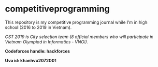 # competitiveprogramming

This repository is my competitive programming journal while I'm in high school (2016 to 2019 in Vietnam).

*CST 2019 is City selection team (8 official members who will participate in Vietnam Olympiad in Informatics - VNOI).*

**Codeforces handle: hackforces**

**Uva id: khanhvu2072001**
